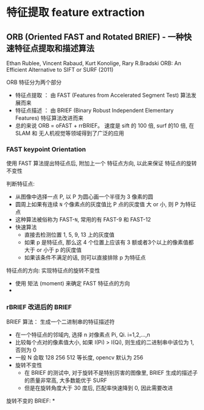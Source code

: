 # 特征提取 feature extraction


## ORB (Oriented FAST and Rotated BRIEF) - 一种快速特征点提取和描述算法

Ethan Rublee, Vincent Rabaud, Kurt Konolige, Rary R.Bradski
ORB: An Efficient Alternative to SIFT or SURF  (2011)

ORB 特征分为两个部分
* 特征点提取    ： 由 FAST (Features from Accelerated Segment Test) 算法发展而来
* 特征点描述    ： 由 BRIEF (Binary Robust Independent Elementary Features) 特征算法改进而来
* 总的来说 ORB = oFAST + rrBRIEF。 速度是 sift 的 100 倍, surf 的10 倍, 在 SLAM 和 无人机视觉等领域得到了广泛的应用

### FAST keypoint Orientation

使用 FAST 算法提出特征点后, 附加上一个 特征点方向, 以此来保证 特征点的旋转不变性  


判断特征点:
* 从图像中选择一点 P, 以 P 为圆心画一个半径为 3 像素的圆
* 圆周上如果有连续 `N` 个像素点的灰度值比 P 点的灰度值 大 or 小, 则 P 为特征点
* 这种算法被俗称为 FAST-`N`, 常用的有 FAST-9 和  FAST-12
* 快速算法
  * 直接去检测位置 1, 5, 9, 13 上的灰度值
  * 如果 p 是特征点, 那么这 4 个位置上应该有 3 额或者3个以上的像素值都大于 or 小于 p 的灰度值
  * 如果该条件不满足的话, 则可以直接排除 p 为特征点  


特征点的方向: 实现特征点的旋转不变性
* 使用 矩法 (moment) 来确定 FAST 特征点的方向
* 


### rBRIEF 改进后的 BRIEF

BRIEF 算法： 生成一个二进制串的特征描述符
* 在一个特征点的邻域内, 选择 n 对像素点 Pi, Qi.  i=1,2,...,n
* 比较每个点对的像素值大小, 如果 I(Pi) > I(Qi), 则生成的二进制串中该位为 1, 否则为 0
* 一般 N 会取  128 256 512 等长度, opencv 默认为 256
* 旋转不变性
  * 在 BRIEF 的测试中, 对于旋转不是特别厉害的图像里, BRIEF 生成的描述子的质量非常高, 大多数能优于 SURF
  * 但是在旋转角度大于 30 度后, 匹配率快速降到 0, 因此需要改进

旋转不变的 BRIEF:
* 

